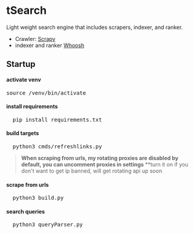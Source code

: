 # tSearch 
Light weight search engine that includes scrapers, indexer, and ranker.
- Crawler: [Scrapy](https://github.com/scrapy/scrapy)
- indexer and ranker [Whoosh](https://github.com/mchaput/whoosh)

## Startup

#### activate venv
<pre>
source /venv/bin/activate
</pre>

#### install requirements
<pre>
  pip install requirements.txt
</pre>

#### build targets
<pre>
  python3 cmds/refreshlinks.py
</pre>
> **When scraping from urls, my rotating proxies are disabled by default, you can uncomment proxies in settings**
> **turn it on if you don't want to get ip banned, will get rotating api up soon
#### scrape from urls
<pre>
  python3 build.py
</pre>

#### search queries
<pre>
  python3 queryParser.py
</pre>





